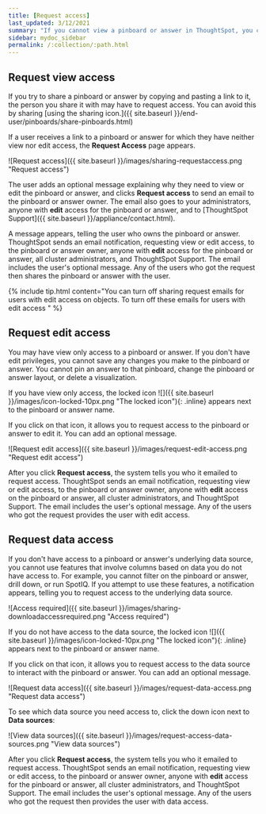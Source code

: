 ```yaml
---
title: [Request access]
last_updated: 3/12/2021
summary: "If you cannot view a pinboard or answer in ThoughtSpot, you can request access to it."
sidebar: mydoc_sidebar
permalink: /:collection/:path.html
---
```

## Request view access
If you try to share a pinboard or answer by copying and pasting a link to it, the person you share it with may have to request access. You can avoid this by sharing [using the sharing icon.]({{ site.baseurl }}/end-user/pinboards/share-pinboards.html)

If a user receives a link to a pinboard or answer for which they have neither view nor edit access, the **Request Access** page appears.

![Request access]({{ site.baseurl }}/images/sharing-requestaccess.png "Request access")

The user adds an optional message explaining why they need to view or edit the pinboard or answer, and clicks **Request access** to send an email to the pinboard or answer owner. The email also goes to your administrators, anyone with **edit** access for the pinboard or answer, and to [ThoughtSpot Support]({{ site.baseurl }}/appliance/contact.html).

A message appears, telling the user who owns the pinboard or answer. ThoughtSpot sends an email notification, requesting view or edit access, to the pinboard or answer owner, anyone with **edit** access for the pinboard or answer, all cluster administrators, and ThoughtSpot Support. The email includes the user's optional message. Any of the users who got the request then shares the pinboard or answer with the user.

{% include tip.html content="You can turn off sharing request emails for users with edit access on objects. To turn off these emails for users with edit access " %}

## Request edit access
You may have view only access to a pinboard or answer. If you don't have edit privileges, you cannot save any changes you make to the pinboard or answer. You cannot pin an answer to that pinboard, change the pinboard or answer layout, or delete a visualization.

If you have view only access, the locked icon ![]({{ site.baseurl }}/images/icon-locked-10px.png "The locked icon"){: .inline} appears next to the pinboard or answer name.

If you click on that icon, it allows you to request access to the pinboard or answer to edit it. You can add an optional message.

![Request edit access]({{ site.baseurl }}/images/request-edit-access.png "Request edit access")

After you click **Request access**, the system tells you who it emailed to request access. ThoughtSpot sends an email notification, requesting view or edit access, to the pinboard or answer owner, anyone with **edit** access on the pinboard or answer, all cluster administrators, and ThoughtSpot Support. The email includes the user's optional message. Any of the users who got the request provides the user with edit access.

## Request data access
If you don't have access to a pinboard or answer's underlying data source, you cannot use features that involve columns based on data you do not have access to. For example, you cannot filter on the pinboard or answer, drill down, or run SpotIQ. If you attempt to use these features, a notification appears, telling you to request access to the underlying data source.

![Access required]({{ site.baseurl }}/images/sharing-downloadaccessrequired.png "Access required")

If you do not have access to the data source, the locked icon ![]({{ site.baseurl }}/images/icon-locked-10px.png "The locked icon"){: .inline} appears next to the pinboard or answer name.

If you click on that icon, it allows you to request access to the data source to interact with the pinboard or answer. You can add an optional message.

![Request data access]({{ site.baseurl }}/images/request-data-access.png "Request data access")

To see which data source you need access to, click the down icon next to **Data sources**:  

![View data sources]({{ site.baseurl }}/images/request-access-data-sources.png "View data sources")

After you click **Request access**, the system tells you who it emailed to request access. ThoughtSpot sends an email notification, requesting view or edit access, to the pinboard or answer owner, anyone with **edit** access for the pinboard or answer, all cluster administrators, and ThoughtSpot Support. The email includes the user's optional message. Any of the users who got the request then provides the user with data access.
